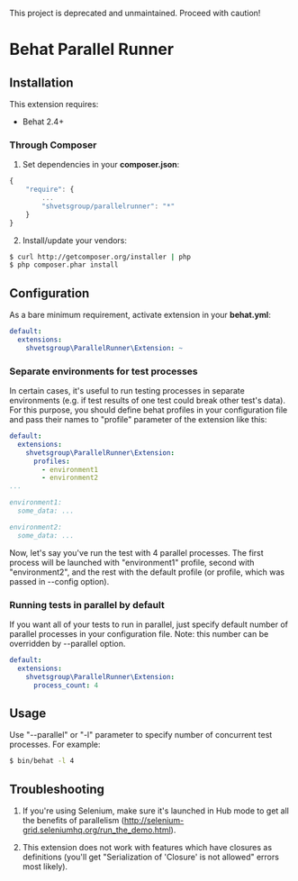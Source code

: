 This project is deprecated and unmaintained. Proceed with caution!

# Behat Parallel Runner

## Installation

This extension requires:

* Behat 2.4+

### Through Composer

1. Set dependencies in your **composer.json**:

```javascript
{
    "require": {
        ...
        "shvetsgroup/parallelrunner": "*"
    }
}
```

2. Install/update your vendors:

```bash
$ curl http://getcomposer.org/installer | php
$ php composer.phar install
```

## Configuration

As a bare minimum requirement, activate extension in your **behat.yml**:

```yml
default:
  extensions:
    shvetsgroup\ParallelRunner\Extension: ~
```

### Separate environments for test processes

In certain cases, it's useful to run testing processes in separate environments (e.g. if test results of one test could
break other test's data). For this purpose, you should define behat profiles in your configuration file and pass their
names to "profile" parameter of the extension like this:

```yml
default:
  extensions:
    shvetsgroup\ParallelRunner\Extension:
      profiles:
        - environment1
        - environment2
...

environment1:
  some_data: ...

environment2:
  some_data: ...
```

Now, let's say you've run the test with 4 parallel processes. The first process will be launched with "environment1"
profile, second with "environment2", and the rest with the default profile (or profile, which was passed in --config option).

### Running tests in parallel by default

If you want all of your tests to run in parallel, just specify default number of parallel processes in your configuration
file. Note: this number can be overridden by --parallel option.

```yml
default:
  extensions:
    shvetsgroup\ParallelRunner\Extension:
      process_count: 4
```

## Usage

Use "--parallel" or "-l" parameter to specify number of concurrent test processes. For example:

```bash
$ bin/behat -l 4
```

## Troubleshooting

1. If you're using Selenium, make sure it's launched in Hub mode to get all the benefits of parallelism (http://selenium-grid.seleniumhq.org/run_the_demo.html).

2. This extension does not work with features which have closures as definitions (you'll get "Serialization of 'Closure' is not allowed" errors most likely).
